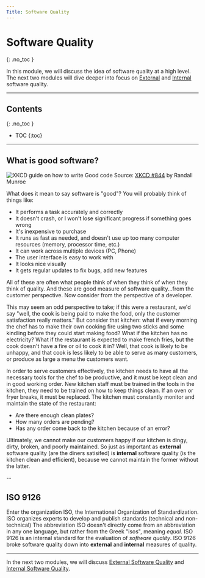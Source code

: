 ```yaml
---
Title: Software Quality
---
```


# Software Quality
{: .no_toc }


In this module, we will discuss the idea of software quality at a high level. The next two modules will dive deeper into focus on [External](https://sde-coursepack.github.io/modules/intro/External-Quality/) and [Internal](https://sde-coursepack.github.io/modules/intro/Internal-Quality/) software quality.

---

## Contents
{: .no_toc }

* TOC
{:toc}

---

## What is good software?

![XKCD guide on how to write Good code](https://imgs.xkcd.com/comics/good_code.png)
Source: [XKCD #844](https://xkcd.com/844/) by Randall Munroe

What does it mean to say software is "good"? You will probably think of things like:

- It performs a task accurately and correctly
- It doesn't crash, or I won't lose significant progress if something goes wrong
- It's inexpensive to purchase
- It runs as fast as needed, and doesn't use up too many computer resources (memory, processor time, etc.)
- It can work across multiple devices (PC, Phone)
- The user interface is easy to work with
- It looks nice visually
- It gets regular updates to fix bugs, add new features

All of these are often what people think of when they think of when they think of quality. And these are good measure of software quality...from the customer perspective. Now consider from the perspective of a developer. 

This may seem an odd perspective to take; if this were a restaurant, we'd say "well, the cook is being paid to make the food, only the customer satisfaction really matters." But consider that kitchen: what if every morning the chef has to make their own cooking fire using two sticks and some kindling before they could start making food? What if the kitchen has no electricity? What if the restaurant is expected to make french fries, but the cook doesn't have a fire or oil to cook it in? Well, that cook is likely to be unhappy, and that cook is less likely to be able to serve as many customers, or produce as large a menu the customers want. 

In order to serve customers effectively, the kitchen needs to have all the necessary tools for the chef to be productive, and it must be kept clean and in good working order. New kitchen staff must be trained in the tools in the kitchen, they need to be trained on how to keep things clean. If an oven or fryer breaks, it must be replaced. The kitchen must constantly monitor and maintain the state of the restaurant: 

 * Are there enough clean plates? 
 * How many orders are pending? 
 * Has any order come back to the kitchen because of an error?

Ultimately, we cannot make our customers happy if our kitchen is dingy, dirty, broken, and poorly maintained. So just as important as **external** software quality (are the diners satisifed) is **internal** software quality (is the kitchen clean and efficient), because we cannot maintain the former without the latter.

--

## ISO 9126

Enter the organization ISO, the International Organization of Standardization.
ISO organizes experts to develop and publish standards (technical and non-technical)
The abbreviation ISO doesn't directly come from an abbreviation in any one 
language, but rather from the Greek "isos", meaning *equal*. ISO 9126 is an
internal standard for the evaluation of *software quality*. ISO 9126 broke
software quality down into **external** and **internal** measures of
quality.

---

In the next two modules, we will discuss [External Software Quality](https://sde-coursepack.github.io/modules/intro/External-Quality/) and [Internal Software Quality](https://sde-coursepack.github.io/modules/intro/Internal-Quality/).

